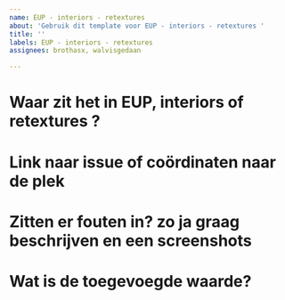 ```yaml
---
name: EUP - interiors - retextures
about: 'Gebruik dit template voor EUP - interiors - retextures '
title: ''
labels: EUP - interiors - retextures
assignees: brothasx, walvisgedaan

---
```


# Waar zit het in EUP, interiors of retextures ?

# Link naar issue of coördinaten naar de plek

# Zitten er fouten in? zo ja graag beschrijven en een screenshots

# Wat is de toegevoegde waarde?
